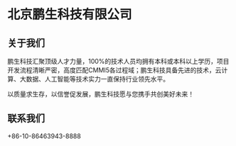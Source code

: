 # 北京鹏生科技有限公司

## 关于我们

鹏生科技汇聚顶级人才力量，100%的技术人员均拥有本科或本科以上学历，项目开发流程清晰严密，高度匹配CMMI5各过程域；鹏生科技具备先进的技术，云计算、大数据、人工智能等技术实力一直保持行业领先水平。

以质量求生存，以信誉促发展，鹏生科技愿与您携手共创美好未来！
    
## 联系我们

+86-10-86463943-8888
